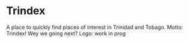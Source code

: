 # Trindex
A place to quickly find places of interest in Trinidad and Tobago.
Motto: Trindex! Wey we going next?
Logo: work in prog
